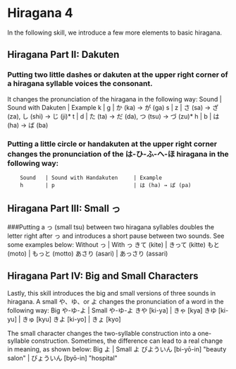 # Hiragana 4
In the following skill, we introduce a few more elements to basic hiragana.<br>

## Hiragana Part II: Dakuten
### Putting two little dashes or dakuten at the upper right corner of a hiragana syllable voices the consonant. 
It changes the pronunciation of the hiragana in the following way:
        Sound 	| Sound with Dakuten 	| Example
        k 	    | g 	                | か (ka) → が (ga)
        s 	    | z 	                | さ (sa) → ざ (za), し (shi) → じ (ji)*
        t       |	d  	                | た (ta) → だ (da), つ (tsu) → づ (zu)*
        h 	    | b                   |	は (ha) → ば (ba)

### Putting a little circle or handakuten at the upper right corner changes the pronunciation of the は-ひ-ふ-へ-ほ hiragana in the following way:
        Sound 	| Sound with Handakuten 	| Example
        h 	    | p 	                    | は (ha) → ぱ (pa)

## Hiragana Part III: Small っ
###Putting a っ (small tsu) between two hiragana syllables doubles the letter right after っ and introduces a short pause between two sounds. See some examples below:
        Without っ   	 |  With っ
        きて (kite)   	| きって (kitte)
        もと (moto)   	| もっと (motto)
        あさり (asari)  |	あっさり (assari)

## Hiragana Part IV: Big and Small Characters
Lastly, this skill introduces the big and small versions of three sounds in hiragana. A small や、ゆ、or よ changes the pronunciation of a word in the following way:
        Big や-ゆ-よ 	| Small や-ゆ-よ
        きや [ki-ya] 	| きゃ [kya]
        きゆ [ki-yu] 	| きゅ [kyu]
        きよ [ki-yo] 	| きょ [kyo]

The small character changes the two-syllable construction into a one-syllable construction. Sometimes, the difference can lead to a real change in meaning, as shown below:
        Big よ 	                               | Small よ
        びよういん [bi-yō-in] "beauty salon"   	| びょういん [byō-in] "hospital"
        
